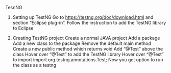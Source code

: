 TesnNG

1. Setting up TestNG
   Go to https://testng.org/doc/download.html and section “Eclipse plug-in”.
   Follow the instruction to add the TestNG library to Eclipse

2. Creating TestNG project
   Create a normal JAVA project
   Add a package
   Add a new class to the package
   Remove the default main method
   Create a new public method which returns void
   Add “@Test” above the class
   Hover over “@Test” to add the TestNG library
   Hover over “@Test” to import import org.testng.annotations.Test;
   Now you get option to run the class as a testng 
